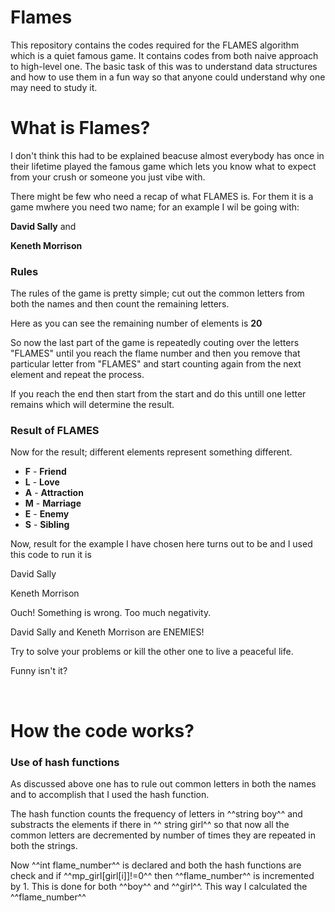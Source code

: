 # Flames
This repository contains the codes required for the FLAMES algorithm which is a quiet famous game. It contains codes from both naive approach to high-level one. The basic task of this was to understand data structures and how to use them in a fun way so that anyone could understand why one may need to study it.
<br>
<h1>What is Flames?</h1>
<p>I don't think this had to be explained beacuse almost everybody has once in their lifetime played the famous game which lets you know what to expect from your crush or someone you just vibe with.</p>
<p>There might be few who need a recap of what FLAMES is. For them it is a game mwhere you need two name; for an example I wil be going with:</p>
<p><b>David Sally</b> and</p>
<p><b>Keneth Morrison</b></p>
<h3>Rules</h3>
<p>The rules of the game is pretty simple; cut out the common letters from both the names and then count the remaining letters.</p>
<p>Here as you can see the remaining number of elements is <b>20</b></p>
<p>So now the last part of the game is repeatedly couting over the letters "FLAMES" until you reach the flame number and then you remove that particular letter from "FLAMES" and start counting again from the next element and repeat the process.</p>
<p>If you reach the end then start from the start and do this untill one letter remains which will determine the result.</p>
<h3>Result of FLAMES</h3>
<p>Now for the result; different elements represent something different.</p>
<ul>
  <li><b>F</b> - <b>Friend</b></li>
  <li><b>L</b> - <b>Love</b></li>
  <li><b>A</b> - <b>Attraction</b></li>
  <li><b>M</b> - <b>Marriage</b></li>
  <li><b>E</b> - <b>Enemy</b></li>
  <li><b>S</b> - <b>Sibling</b></li>
</ul>
<p>Now, result for the example I have chosen here turns out to be and I used this code to run it is</p>
<p>David Sally</p>
<p>Keneth Morrison</p>
<p>Ouch! Something is wrong. Too much negativity.</p>
<p>David Sally and Keneth Morrison are ENEMIES!</p>
<p>Try to solve your problems or kill the other one to live a peaceful life.</p>
<p>Funny isn't it?</p>
<br>
<h1>How the code works?</h1>
<h3>Use of hash functions</h3>
<p>As discussed above one has to rule out common letters in both the names and to accomplish that I used the hash function.</p>
<p>The hash function counts the frequency of letters in ^^string boy^^ and substracts the elements if there in ^^ string girl^^ so that now all the common letters are decremented by number of times they are repeated in both the strings.</p>
<p>Now ^^int flame_number^^ is declared and both the hash functions are check and if ^^mp_girl[girl[i]]!=0^^ then ^^flame_number^^ is incremented by 1. This is done for both ^^boy^^ and ^^girl^^. This way I calculated the ^^flame_number^^</p>
